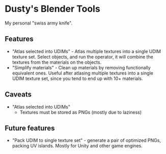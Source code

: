 # Dusty's Blender Tools

My personal "swiss army knife".

## Features

* "Atlas selected into UDIMs" - Atlas multiple textures into a single UDIM texture set. Select objects, and run the operator, it will combine the textures from the materials on the objects.
* "Simplify materials" - Clean up materials by removing functionally equivalent ones. Useful after atlasing multiple textures into a single UDIM texture set, since you tend to end up with 10+ materials. 

## Caveats

* "Atlas selected into UDIMs"
    * Textures must be stored as PNGs (mostly due to laziness)
    
## Future features

* "Pack UDIM to single texture set" - generate a pair of optimized PNGs, packing UV islands. Mostly for Unity and other game engines.